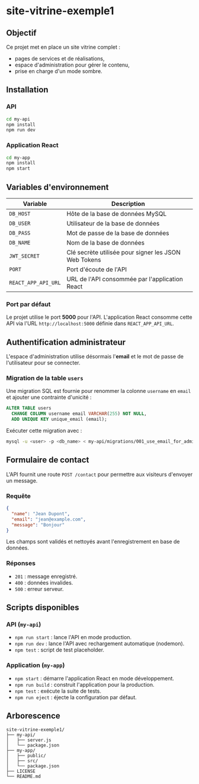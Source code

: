 # site-vitrine-exemple1

## Objectif

Ce projet met en place un site vitrine complet :
- pages de services et de réalisations,
- espace d'administration pour gérer le contenu,
- prise en charge d'un mode sombre.

## Installation

### API
```bash
cd my-api
npm install
npm run dev
```

### Application React
```bash
cd my-app
npm install
npm start
```

## Variables d'environnement

| Variable | Description |
|----------|-------------|
| `DB_HOST` | Hôte de la base de données MySQL |
| `DB_USER` | Utilisateur de la base de données |
| `DB_PASS` | Mot de passe de la base de données |
| `DB_NAME` | Nom de la base de données |
| `JWT_SECRET` | Clé secrète utilisée pour signer les JSON Web Tokens |
| `PORT` | Port d'écoute de l'API |
| `REACT_APP_API_URL` | URL de l'API consommée par l'application React |

### Port par défaut

Le projet utilise le port **5000** pour l'API. L'application React consomme cette API via l'URL `http://localhost:5000` définie dans `REACT_APP_API_URL`.

## Authentification administrateur

L'espace d'administration utilise désormais l'**email** et le mot de passe de l'utilisateur pour se connecter.

### Migration de la table `users`

Une migration SQL est fournie pour renommer la colonne `username` en `email` et ajouter une contrainte d'unicité :

```sql
ALTER TABLE users
  CHANGE COLUMN username email VARCHAR(255) NOT NULL,
  ADD UNIQUE KEY unique_email (email);
```

Exécuter cette migration avec :

```bash
mysql -u <user> -p <db_name> < my-api/migrations/001_use_email_for_admin.sql
```

## Formulaire de contact

L'API fournit une route `POST /contact` pour permettre aux visiteurs d'envoyer un message.

### Requête

```json
{
  "name": "Jean Dupont",
  "email": "jean@example.com",
  "message": "Bonjour"
}
```

Les champs sont validés et nettoyés avant l'enregistrement en base de données.

### Réponses

- `201` : message enregistré.
- `400` : données invalides.
- `500` : erreur serveur.

## Scripts disponibles

### API (`my-api`)
- `npm run start` : lance l'API en mode production.
- `npm run dev` : lance l'API avec rechargement automatique (nodemon).
- `npm test` : script de test placeholder.

### Application (`my-app`)
- `npm start` : démarre l'application React en mode développement.
- `npm run build` : construit l'application pour la production.
- `npm test` : exécute la suite de tests.
- `npm run eject` : éjecte la configuration par défaut.

## Arborescence
```
site-vitrine-exemple1/
├── my-api/
│   ├── server.js
│   └── package.json
├── my-app/
│   ├── public/
│   ├── src/
│   └── package.json
├── LICENSE
└── README.md
```
